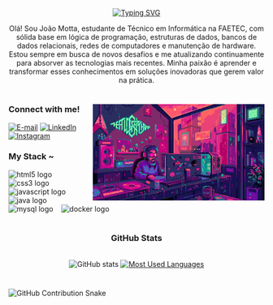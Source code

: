 <div align="center">
  <a href="https://git.io/typing-svg">
    <img src="https://readme-typing-svg.demolab.com?font=Fira+Code&weight=500&size=22&pause=1000&color=c72c3b&center=true&vCenter=true&random=false&width=524&lines=%E2%8A%B9+Bem+vindo+ao+meu+perfil!+%E2%8A%B9" alt="Typing SVG">
  </a>
</div>
<p align="center">Olá! Sou João Motta, estudante de Técnico em Informática na FAETEC, com sólida base em lógica de programação, estruturas de dados, bancos de dados relacionais, redes de computadores e manutenção de hardware. Estou sempre em busca de novos desafios e me atualizando continuamente para absorver as tecnologias mais recentes. Minha paixão é aprender e transformar esses conhecimentos em soluções inovadoras que gerem valor na prática.
  
#

<img align="right" alt="" height="190px" src="./src/study.gif">

<h3 align="left">Connect with me!</h3>

[![E-mail](https://img.shields.io/badge/-Email-000?style=for-the-badge&logo=microsoft-outlook&logoColor=c72c3b&color:FFF)](mailto:djtegegames@gmail.com)
[![LinkedIn](https://img.shields.io/badge/-LinkedIn-000?style=for-the-badge&logo=linkedin&logoColor=c72c3b&color:FFF)](https://www.linkedin.com/in/joaodavidferreiradamotta/)
[![Instagram](https://img.shields.io/badge/-Instagram-000?style=for-the-badge&logo=instagram&logoColor=c72c3b&color:FFF)](https://www.instagram.com/021berlim/)


<h3 align="left">My Stack ~</h3>

<div align="left">
  <img src="https://cdn.jsdelivr.net/gh/devicons/devicon/icons/html5/html5-original.svg" height="25" alt="html5 logo"  />
  <img width="8" />
  <img src="https://cdn.jsdelivr.net/gh/devicons/devicon/icons/css3/css3-original.svg" height="25" alt="css3 logo"  />
  <img width="8" />
  <img src="https://cdn.jsdelivr.net/gh/devicons/devicon/icons/javascript/javascript-plain.svg" height="25" alt="javascript logo"  />
  <img width="8" />
  <img src="https://cdn.jsdelivr.net/gh/devicons/devicon/icons/java/java-original.svg" height="25" alt="java logo"  />
  <img width="8" />
  <img src="https://cdn.jsdelivr.net/gh/devicons/devicon/icons/mysql/mysql-original.svg" height="25" alt="mysql logo"  />
  <img width="8" />
  <img src="https://cdn.jsdelivr.net/gh/devicons/devicon/icons/docker/docker-original.svg" height="25" alt="docker logo"  />
</div>

#

<div style="text-align: center;" align="center">
  <h3>GitHub Stats</h3>
  <br>
  <img src="https://github-readme-stats-git-masterrstaa-rickstaa.vercel.app/api?username=021berlim&hide_title=true&show_icons=true&include_all_commits=false&count_private=true&line_height=25&hide=issues&bg_color=000&title_color=c72c3b&text_color=FFF&border_radius=3&border_color=c72c3b&icon_color=c72c3b&theme=jolly" alt="GitHub stats">

  <a href="https://github.com/021berlim/github-readme-stats">
    <img src="https://github-readme-stats-git-masterrstaa-rickstaa.vercel.app/api/top-langs/?username=021berlim&line_height=10&card_width=290&layout=compact&hide_title=false&count_private=true&langs_count=4&show_icons=true&title_color=c72c3b&hide=html,scss,less&bg_color=000&text_color=8B8B8B&border_radius=3&border_color=c72c3b&count_private=true" alt="Most Used Languages">
  </a>
</div>


#

<picture>
  <source media="(prefers-color-scheme: dark)" srcset="https://raw.githubusercontent.com/021berlim/021berlim/output/github-contribution-grid-snake-dark.svg">
  <source media="(prefers-color-scheme: light)" srcset="https://raw.githubusercontent.com/021berlim/021berlim/output/github-contribution-grid-snake.svg">
  <img alt="GitHub Contribution Snake" src="https://raw.githubusercontent.com/021berlim/021berlim/output/github-contribution-grid-snake.svg">
</picture>


